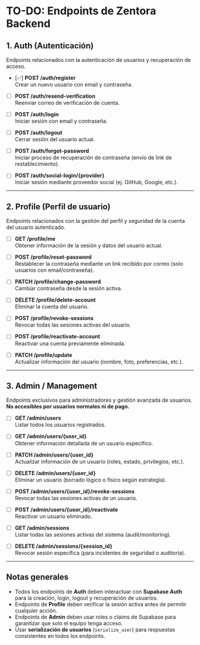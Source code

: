# TO-DO: Endpoints de Zentora Backend

## 1. Auth (Autenticación)

Endpoints relacionados con la autenticación de usuarios y recuperación de acceso.

- [✅] **POST /auth/register**  
  Crear un nuevo usuario con email y contraseña.

- [ ] **POST /auth/resend-verification**  
  Reenviar correo de verificación de cuenta.

- [ ] **POST /auth/login**  
  Iniciar sesión con email y contraseña.

- [ ] **POST /auth/logout**  
  Cerrar sesión del usuario actual.

- [ ] **POST /auth/forgot-password**  
  Iniciar proceso de recuperación de contraseña (envío de link de restablecimiento).

- [ ] **POST /auth/social-login/{provider}**  
  Iniciar sesión mediante proveedor social (ej. GitHub, Google, etc.).

---

## 2. Profile (Perfil de usuario)

Endpoints relacionados con la gestión del perfil y seguridad de la cuenta del usuario autenticado.

- [ ] **GET /profile/me**  
  Obtener información de la sesión y datos del usuario actual.

- [ ] **POST /profile/reset-password**  
  Restablecer la contraseña mediante un link recibido por correo (solo usuarios con email/contraseña).

- [ ] **PATCH /profile/change-password**  
  Cambiar contraseña desde la sesión activa.

- [ ] **DELETE /profile/delete-account**  
  Eliminar la cuenta del usuario.

- [ ] **POST /profile/revoke-sessions**  
  Revocar todas las sesiones activas del usuario.

- [ ] **POST /profile/reactivate-account**  
  Reactivar una cuenta previamente eliminada.

- [ ] **PATCH /profile/update**  
  Actualizar información del usuario (nombre, foto, preferencias, etc.).

---

## 3. Admin / Management

Endpoints exclusivos para administradores y gestión avanzada de usuarios. **No accesibles por usuarios normales ni de pago.**

- [ ] **GET /admin/users**  
  Listar todos los usuarios registrados.

- [ ] **GET /admin/users/{user_id}**  
  Obtener información detallada de un usuario específico.

- [ ] **PATCH /admin/users/{user_id}**  
  Actualizar información de un usuario (roles, estado, privilegios, etc.).

- [ ] **DELETE /admin/users/{user_id}**  
  Eliminar un usuario (borrado lógico o físico según estrategia).

- [ ] **POST /admin/users/{user_id}/revoke-sessions**  
  Revocar todas las sesiones activas de un usuario.

- [ ] **POST /admin/users/{user_id}/reactivate**  
  Reactivar un usuario eliminado.

- [ ] **GET /admin/sessions**  
  Listar todas las sesiones activas del sistema (audit/monitoring).

- [ ] **DELETE /admin/sessions/{session_id}**  
  Revocar sesión específica (para incidentes de seguridad o auditoría).

---

## Notas generales

- Todos los endpoints de **Auth** deben interactuar con **Supabase Auth** para la creación, login, logout y recuperación de usuarios.  
- Endpoints de **Profile** deben verificar la sesión activa antes de permitir cualquier acción.  
- Endpoints de **Admin** deben usar roles o claims de Supabase para garantizar que solo el equipo tenga acceso.  
- Usar **serialización de usuarios** (`serialize_user`) para respuestas consistentes en todos los endpoints.
